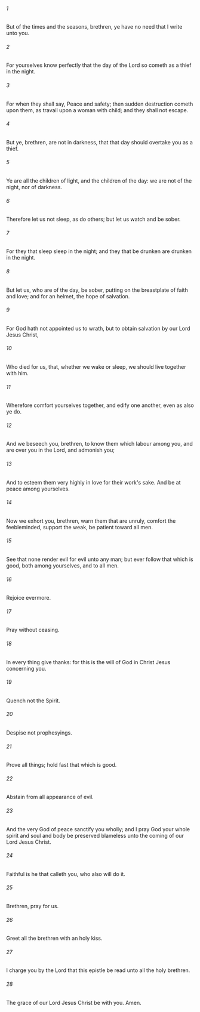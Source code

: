 ###### 1
But of the times and the seasons, brethren, ye have no need that I write unto you.

###### 2
For yourselves know perfectly that the day of the Lord so cometh as a thief in the night.

###### 3
For when they shall say, Peace and safety; then sudden destruction cometh upon them, as travail upon a woman with child; and they shall not escape.

###### 4
But ye, brethren, are not in darkness, that that day should overtake you as a thief.

###### 5
Ye are all the children of light, and the children of the day: we are not of the night, nor of darkness.

###### 6
Therefore let us not sleep, as do others; but let us watch and be sober.

###### 7
For they that sleep sleep in the night; and they that be drunken are drunken in the night.

###### 8
But let us, who are of the day, be sober, putting on the breastplate of faith and love; and for an helmet, the hope of salvation.

###### 9
For God hath not appointed us to wrath, but to obtain salvation by our Lord Jesus Christ,

###### 10
Who died for us, that, whether we wake or sleep, we should live together with him.

###### 11
Wherefore comfort yourselves together, and edify one another, even as also ye do.

###### 12
And we beseech you, brethren, to know them which labour among you, and are over you in the Lord, and admonish you;

###### 13
And to esteem them very highly in love for their work's sake. And be at peace among yourselves.

###### 14
Now we exhort you, brethren, warn them that are unruly, comfort the feebleminded, support the weak, be patient toward all men.

###### 15
See that none render evil for evil unto any man; but ever follow that which is good, both among yourselves, and to all men.

###### 16
Rejoice evermore.

###### 17
Pray without ceasing.

###### 18
In every thing give thanks: for this is the will of God in Christ Jesus concerning you.

###### 19
Quench not the Spirit.

###### 20
Despise not prophesyings.

###### 21
Prove all things; hold fast that which is good.

###### 22
Abstain from all appearance of evil.

###### 23
And the very God of peace sanctify you wholly; and I pray God your whole spirit and soul and body be preserved blameless unto the coming of our Lord Jesus Christ.

###### 24
Faithful is he that calleth you, who also will do it.

###### 25
Brethren, pray for us.

###### 26
Greet all the brethren with an holy kiss.

###### 27
I charge you by the Lord that this epistle be read unto all the holy brethren.

###### 28
The grace of our Lord Jesus Christ be with you. Amen.

